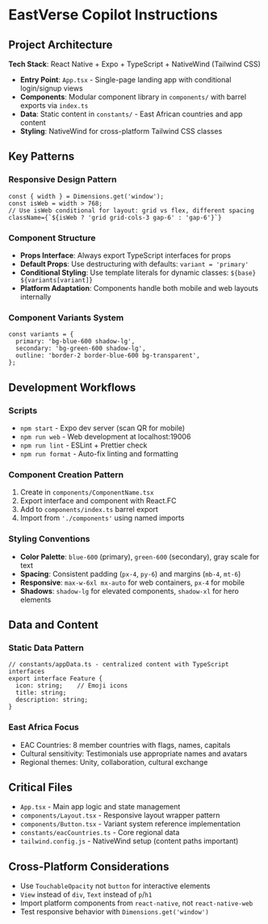 # EastVerse Copilot Instructions

## Project Architecture

**Tech Stack**: React Native + Expo + TypeScript + NativeWind (Tailwind CSS)
- **Entry Point**: `App.tsx` - Single-page landing app with conditional login/signup views
- **Components**: Modular component library in `components/` with barrel exports via `index.ts`
- **Data**: Static content in `constants/` - East African countries and app content
- **Styling**: NativeWind for cross-platform Tailwind CSS classes

## Key Patterns

### Responsive Design Pattern
```tsx
const { width } = Dimensions.get('window');
const isWeb = width > 768;
// Use isWeb conditional for layout: grid vs flex, different spacing
className={`${isWeb ? 'grid grid-cols-3 gap-6' : 'gap-6'}`}
```

### Component Structure
- **Props Interface**: Always export TypeScript interfaces for props
- **Default Props**: Use destructuring with defaults: `variant = 'primary'`
- **Conditional Styling**: Use template literals for dynamic classes: `${base} ${variants[variant]}`
- **Platform Adaptation**: Components handle both mobile and web layouts internally

### Component Variants System
```tsx
const variants = {
  primary: 'bg-blue-600 shadow-lg',
  secondary: 'bg-green-600 shadow-lg', 
  outline: 'border-2 border-blue-600 bg-transparent',
};
```

## Development Workflows

### Scripts
- `npm start` - Expo dev server (scan QR for mobile)
- `npm run web` - Web development at localhost:19006
- `npm run lint` - ESLint + Prettier check
- `npm run format` - Auto-fix linting and formatting

### Component Creation Pattern
1. Create in `components/ComponentName.tsx`
2. Export interface and component with React.FC
3. Add to `components/index.ts` barrel export
4. Import from `'./components'` using named imports

### Styling Conventions
- **Color Palette**: `blue-600` (primary), `green-600` (secondary), gray scale for text
- **Spacing**: Consistent padding (`px-4`, `py-6`) and margins (`mb-4`, `mt-6`)
- **Responsive**: `max-w-6xl mx-auto` for web containers, `px-4` for mobile
- **Shadows**: `shadow-lg` for elevated components, `shadow-xl` for hero elements

## Data and Content

### Static Data Pattern
```tsx
// constants/appData.ts - centralized content with TypeScript interfaces
export interface Feature {
  icon: string;    // Emoji icons
  title: string;
  description: string;
}
```

### East Africa Focus
- EAC Countries: 8 member countries with flags, names, capitals
- Cultural sensitivity: Testimonials use appropriate names and avatars
- Regional themes: Unity, collaboration, cultural exchange

## Critical Files
- `App.tsx` - Main app logic and state management
- `components/Layout.tsx` - Responsive layout wrapper pattern  
- `components/Button.tsx` - Variant system reference implementation
- `constants/eacCountries.ts` - Core regional data
- `tailwind.config.js` - NativeWind setup (content paths important)

## Cross-Platform Considerations
- Use `TouchableOpacity` not `button` for interactive elements
- `View` instead of `div`, `Text` instead of `p`/`h1`
- Import platform components from `react-native`, not `react-native-web`
- Test responsive behavior with `Dimensions.get('window')`
